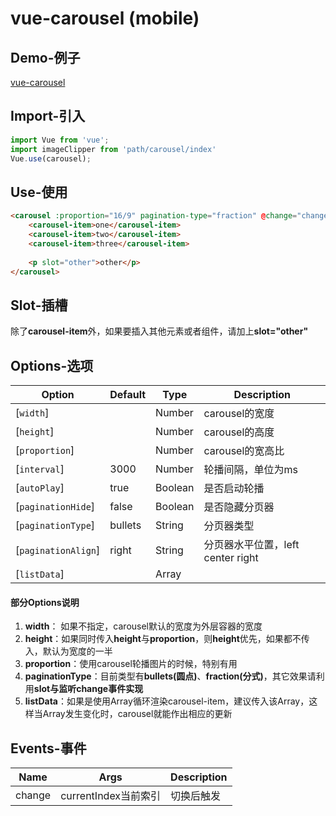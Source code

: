 [vue-carousel]: https://vivialex.github.io/demo/imageCarousel/index.html

# vue-carousel (mobile)

## Demo-例子
[vue-carousel]

## Import-引入
```Javascript
import Vue from 'vue';
import imageClipper from 'path/carousel/index'
Vue.use(carousel);
```

## Use-使用
```HTML
<carousel :proportion="16/9" pagination-type="fraction" @change="change">
    <carousel-item>one</carousel-item>
    <carousel-item>two</carousel-item>
    <carousel-item>three</carousel-item>
     
    <p slot="other">other</p>
</carousel>
```

## Slot-插槽
除了**carousel-item**外，如果要插入其他元素或者组件，请加上**slot="other"** 

## Options-选项
| Option | Default | Type | Description
| ------ | ------- | ---- | --------- |
| [`width`] |  | Number | carousel的宽度 
| [`height`] |  | Number | carousel的高度
| [`proportion`] |  | Number | carousel的宽高比
| [`interval`] | 3000 | Number | 轮播间隔，单位为ms
| [`autoPlay`] | true | Boolean | 是否启动轮播
| [`paginationHide`] | false | Boolean | 是否隐藏分页器
| [`paginationType`] | bullets | String | 分页器类型
| [`paginationAlign`] | right | String | 分页器水平位置，left center right
| [`listData`] |  | Array | 

#### 部分Options说明
1. **width**： 如果不指定，carousel默认的宽度为外层容器的宽度
2. **height**：如果同时传入**height**与**proportion**，则**height**优先，如果都不传入，默认为宽度的一半
3. **proportion**：使用carousel轮播图片的时候，特别有用
3. **paginationType**：目前类型有**bullets(圆点)**、**fraction(分式)**，其它效果请利用**slot与监听change事件实现**
4. **listData**：如果是使用Array循环渲染carousel-item，建议传入该Array，这样当Array发生变化时，carousel就能作出相应的更新

## Events-事件
| Name | Args | Description
| -----| ---- | -----------|
| change | currentIndex当前索引 | 切换后触发
